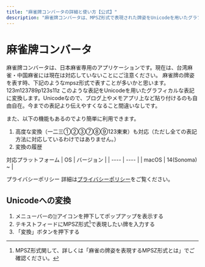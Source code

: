```yaml
---
title: "麻雀牌コンバータの詳細と使い方【公式】"
description: "麻雀牌コンバータは、MPSZ形式で表現された牌姿をUnicodeを用いたグラフィカルな表記に変換します。"
---
```


# 麻雀牌コンバータ
麻雀牌コンバータは、日本麻雀専用のアプリケーションです。現在は、台湾麻雀・中国麻雀には現在は対応していないことにご注意ください。 麻雀牌の牌姿を表す時、下記のようなmpsz形式で表すことが多いかと思います。 123m123789p123s11z このような表記をUnicodeを用いたグラフィカルな表記に変換します。Unicodeなので、ブログ上やメモアプリ上など貼り付けるのも自由自在。今までの表記より伝えやすくなること間違いなしです。

また、以下の機能もあるのでより簡単に利用できます。
1. 高度な変換（一二三①②③⑦⑧⑨123東東）も対応（ただし全ての表記方法に対応しているわけではありません。）
2. 変換の履歴

対応プラットフォーム
| OS | バージョン |
| ---- | ---- |
| macOS | 14(Sonoma) ~ |

プライバシーポリシー
詳細は[プライバシーポリシー](/privacy)をご覧ください。

## Unicodeへの変換
1. メニューバーの🀟アイコンを押下してポップアップを表示する
2. テキストフィードにMPSZ形式[^1]で表現したい牌を入力する
3. 「変換」ボタンを押下する

[^1]: MPSZ形式関して、詳しくは「麻雀の牌姿を表現するMPSZ形式とは」でご確認ください。
